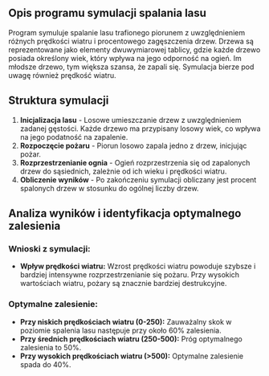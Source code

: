 ## Opis programu symulacji spalania lasu

Program symuluje spalanie lasu trafionego piorunem z uwzględnieniem różnych prędkości wiatru i procentowego zagęszczenia drzew. Drzewa są reprezentowane jako elementy dwuwymiarowej tablicy, gdzie każde drzewo posiada określony wiek, który wpływa na jego odporność na ogień. Im młodsze drzewo, tym większa szansa, że zapali się. Symulacja bierze pod uwagę również prędkość wiatru.

## Struktura symulacji

1. **Inicjalizacja lasu** - Losowe umieszczanie drzew z uwzględnieniem zadanej gęstości. Każde drzewo ma przypisany losowy wiek, co wpływa na jego podatność na zapalenie.
2. **Rozpoczęcie pożaru** - Piorun losowo zapala jedno z drzew, inicjując pożar.
3. **Rozprzestrzenianie ognia** - Ogień rozprzestrzenia się od zapalonych drzew do sąsiednich, zależnie od ich wieku i prędkości wiatru.
4. **Obliczenie wyników** - Po zakończeniu symulacji obliczany jest procent spalonych drzew w stosunku do ogólnej liczby drzew.

## Analiza wyników i identyfikacja optymalnego zalesienia

### Wnioski z symulacji:

- **Wpływ prędkości wiatru:** Wzrost prędkości wiatru powoduje szybsze i bardziej intensywne rozprzestrzenianie się pożaru. Przy wysokich wartościach wiatru, pożary są znacznie bardziej destrukcyjne.

### Optymalne zalesienie:

- **Przy niskich prędkościach wiatru (0-250):** Zauważalny skok w poziomie spalenia lasu następuje przy około 60% zalesienia.
- **Przy średnich prędkościach wiatru (250-500):** Próg optymalnego zalesienia to 50%.
- **Przy wysokich prędkościach wiatru (>500):** Optymalne zalesienie spada do 40%.
